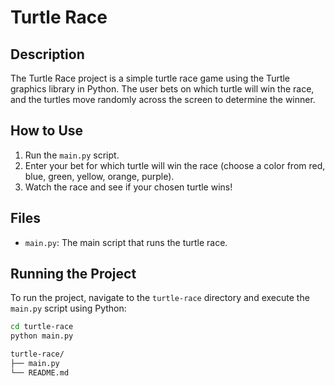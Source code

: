 # Turtle Race

## Description

The Turtle Race project is a simple turtle race game using the Turtle graphics library in Python. The user bets on which turtle will win the race, and the turtles move randomly across the screen to determine the winner.

## How to Use

1. Run the `main.py` script.
2. Enter your bet for which turtle will win the race (choose a color from red, blue, green, yellow, orange, purple).
3. Watch the race and see if your chosen turtle wins!

## Files

- `main.py`: The main script that runs the turtle race.

## Running the Project

To run the project, navigate to the `turtle-race` directory and execute the `main.py` script using Python:

```bash
cd turtle-race
python main.py
```

```bash
turtle-race/
├── main.py
└── README.md
```


